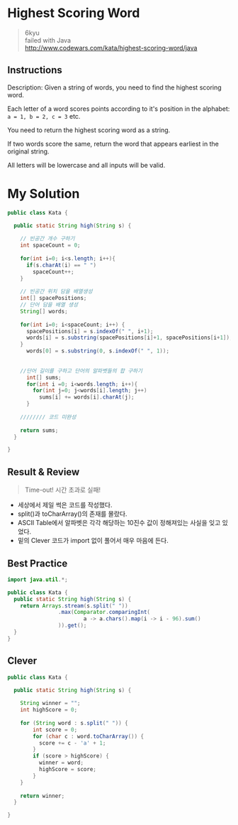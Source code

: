 # Highest Scoring Word
>6kyu  
>failed with Java  
>http://www.codewars.com/kata/highest-scoring-word/java

## Instructions
Description:
Given a string of words, you need to find the highest scoring word.

Each letter of a word scores points according to it's position in the alphabet: `a = 1, b = 2, c = 3` etc.

You need to return the highest scoring word as a string.

If two words score the same, return the word that appears earliest in the original string.

All letters will be lowercase and all inputs will be valid.

# My Solution
~~~java
public class Kata {

  public static String high(String s) {
  
    // 빈공간 개수 구하기
    int spaceCount = 0;
    
    for(int i=0; i<s.length; i++){
      if(s.charAt(i) == " ")
        spaceCount++;
    }
       
    // 빈공간 위치 담을 배열생성
    int[] spacePositions;
    // 단어 담을 배열 생성
    String[] words;
    
    for(int i=0; i<spaceCount; i++) {
      spacePositions[i] = s.indexOf(" ", i+1);
      words[i] = s.substring(spacePositions[i]+1, spacePositions[i+1]);
    }  
      words[0] = s.substring(0, s.indexOf(" ", 1));
      
      
    //단어 길이를 구하고 단어의 알파벳들의 합 구하기
      int[] sums;
      for(int i =0; i<words.length; i++){
        for(int j=0; j<words[i].length; j++)
          sums[i] += words[i].charAt(j);
      }
      
    //////// 코드 미완성
    
    return sums;
  }

}
~~~

## Result & Review
>Time-out! 시간 초과로 실패!
- 세상에서 제일 썩은 코드를 작성했다.
- split()과 toCharArray()의 존재를 몰랐다.
- ASCII Table에서 알파벳은 각각 해당하는 10진수 값이 정해져있는 사실을 잊고 있었다.
- 밑의 Clever 코드가 import 없이 풀어서 매우 마음에 든다.

## Best Practice
~~~java
import java.util.*;

public class Kata {
  public static String high(String s) {
    return Arrays.stream(s.split(" "))
                .max(Comparator.comparingInt(
                        a -> a.chars().map(i -> i - 96).sum()
                )).get(); 
  }
}
~~~

## Clever
~~~java
public class Kata {

  public static String high(String s) {
    
    String winner = "";
    int highScore = 0;
    
    for (String word : s.split(" ")) {
        int score = 0;
        for (char c : word.toCharArray()) {
          score += c - 'a' + 1;
        }
        if (score > highScore) {          
          winner = word;
          highScore = score;
        }
    }
    
    return winner;
  }

}
~~~




